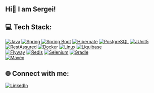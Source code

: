 ## Hi👋 I am Sergei!

## 💻 Tech Stack:
[![Java](https://img.shields.io/badge/Java-007396?style=for-the-badge&logo=java&logoColor=white)](https://www.java.com)
[![Spring](https://img.shields.io/badge/Spring-6DB33F?style=for-the-badge&logo=spring&logoColor=white)](https://spring.io)
[![Spring Boot](https://img.shields.io/badge/Spring%20Boot-6DB33F?style=for-the-badge&logo=springboot&logoColor=white)](https://spring.io/projects/spring-boot)
[![Hibernate](https://img.shields.io/badge/Hibernate-59666C?style=for-the-badge&logo=hibernate&logoColor=white)](https://hibernate.org/)
[![PostgreSQL](https://img.shields.io/badge/PostgreSQL-316192?style=for-the-badge&logo=postgresql&logoColor=white)](https://www.postgresql.org/)
[![JUnit5](https://img.shields.io/badge/Junit5-25A4AD?style=for-the-badge&logo=junit5&logoColor=white)](https://junit.org/junit5/)
[![RestAssured](https://img.shields.io/badge/RestAssured-4CAF50?style=for-the-badge&logo=java&logoColor=white)](http://rest-assured.io/)
[![Docker](https://img.shields.io/badge/Docker-2496ED?style=for-the-badge&logo=docker&logoColor=white)](https://www.docker.com/)
[![Linux](https://img.shields.io/badge/Linux-FCC624?style=for-the-badge&logo=linux&logoColor=black)](https://www.linux.org/)
[![Liquibase](https://img.shields.io/badge/Liquibase-2465F9?style=for-the-badge&logo=liquibase&logoColor=white)](https://www.liquibase.org/)	
[![Flyway](https://img.shields.io/badge/Flyway-CC0200?style=for-the-badge&logo=flyway&logoColor=white)](https://flywaydb.org/)
[![Redis](https://img.shields.io/badge/Redis-DC382D?style=for-the-badge&logo=redis&logoColor=white)](https://redis.io/)
[![Selenium](https://img.shields.io/badge/Selenium-43B02A?style=for-the-badge&logo=selenium&logoColor=white)](https://www.selenium.dev/)
[![Gradle](https://img.shields.io/badge/Gradle-02303A?style=for-the-badge&logo=gradle&logoColor=white)](https://gradle.org/)	
[![Maven](https://img.shields.io/badge/Maven-C71A36?style=for-the-badge&logo=apache-maven&logoColor=white)](https://maven.apache.org/)










## 🌐 Connect with me:

[![LinkedIn](https://img.shields.io/badge/LinkedIn-0077B5?style=for-the-badge&logo=linkedin&logoColor=white)](https://linkedin.com/in/sergei-nerobeev)




<!--
**snerobeev/snerobeev** is a ✨ _special_ ✨ repository because its `README.md` (this file) appears on your GitHub profile.

Here are some ideas to get you started:

- 🔭 I’m currently working on ...
- 🌱 I’m currently learning ...
- 👯 I’m looking to collaborate on ...
- 🤔 I’m looking for help with ...
- 💬 Ask me about ...
- 📫 How to reach me: ...
- 😄 Pronouns: ...
- ⚡ Fun fact: ...
-->
